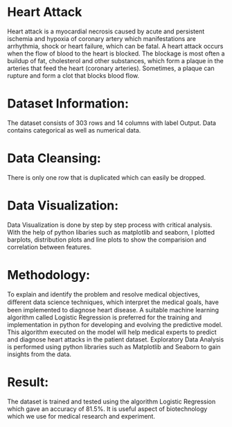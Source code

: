 # Heart Attack
Heart attack is a myocardial necrosis caused by acute and persistent ischemia and hypoxia of coronary artery which manifestations are arrhythmia, shock or heart failure, which can be fatal. A heart attack occurs when the flow of blood to the heart is blocked. The blockage is most often a buildup of fat, cholesterol and other substances, which form a plaque in the arteries that feed the heart (coronary arteries). Sometimes, a plaque can rupture and form a clot that blocks blood flow.

# Dataset Information:
The dataset consists of 303 rows and 14 columns with label Output. Data contains categorical as well as numerical data.

# Data Cleansing:
There is only one row that is duplicated which can easily be dropped.

# Data Visualization:
Data Visualization is done by step by step process with critical analysis. With the help of python libaries such as matplotlib and seaborn, I plotted barplots, distribution plots and line plots to show the comparision and correlation between features.

# Methodology:
To explain and identify the problem and resolve medical objectives, diﬀerent data science techniques, which interpret the medical goals, have been implemented to diagnose heart disease. A suitable machine learning algorithm called Logistic Regression is preferred for the training and implementation in python for developing and evolving the predictive model. This algorithm executed on the model will help medical experts to predict and diagnose heart attacks in the patient dataset. Exploratory Data Analysis is performed using python libraries such as Matplotlib and Seaborn to gain insights from the data.

# Result:
The dataset is trained and tested using the algorithm Logistic Regression which gave an accuracy of 81.5%. It is useful aspect of biotechnology which we use for medical research and experiment.


